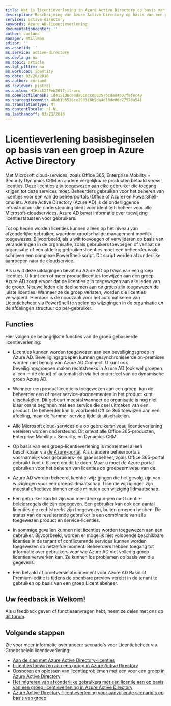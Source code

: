 ```yaml
---
title: Wat is licentieverlening in Azure Active Directory op basis van groep? | Microsoft Docs
description: Beschrijving van Azure Active Directory op basis van een groep licenties, hoe het werkt en aanbevolen procedures
services: active-directory
keywords: Azure AD-licentieverlening
documentationcenter: ''
author: curtand
manager: mtillman
editor: ''
ms.assetid: ''
ms.service: active-directory
ms.devlang: na
ms.topic: article
ms.tgt_pltfrm: na
ms.workload: identity
ms.date: 03/20/2018
ms.author: curtand
ms.reviewer: piotrci
ms.custom: H1Hack27Feb2017;it-pro
ms.openlocfilehash: 1d4151d6c00da618cc008257bcdad4607f8fec49
ms.sourcegitcommit: 48ab1b6526ce290316b9da4d18de00c77526a541
ms.translationtype: MT
ms.contentlocale: nl-NL
ms.lasthandoff: 03/23/2018
---
```

# <a name="group-based-licensing-basics-in-azure-active-directory"></a>Licentieverlening basisbeginselen op basis van een groep in Azure Active Directory

Met Microsoft cloud-services, zoals Office 365, Enterprise Mobility + Security Dynamics CRM en andere vergelijkbare producten betaald vereist licenties. Deze licenties zijn toegewezen aan elke gebruiker die toegang krijgen tot deze services moet. Beheerders gebruiken voor het beheren van licenties voor een van de beheerportals (Office of Azure) en PowerShell-cmdlets. Azure Active Directory (Azure AD) is de onderliggende infrastructuur die ondersteuning biedt voor identiteitsbeheer voor alle Microsoft-cloudservices. Azure AD bevat informatie over toewijzing licentiestatussen voor gebruikers.

Tot op heden worden licenties kunnen alleen op het niveau van afzonderlijke gebruiker, waardoor grootschalige management moeilijk toegewezen. Bijvoorbeeld, als u wilt toevoegen of verwijderen op basis van veranderingen in de organisatie, zoals gebruikers toevoegen of verlaat de organisatie of een afdeling gebruikerslicenties moet een beheerder vaak schrijven een complexe PowerShell-script. Dit script worden afzonderlijke aanroepen naar de cloudservice.

Als u wilt deze uitdagingen bevat nu Azure AD op basis van een groep licenties. U kunt een of meer productlicenties toewijzen aan een groep. Azure AD zorgt ervoor dat de licenties zijn toegewezen aan alle leden van de groep. Nieuwe leden die deelnemen aan de groep zijn toegewezen de juiste licenties. Wanneer ze de groep verlaten, worden die licenties verwijderd. Hierdoor is de noodzaak voor het automatiseren van Licentiebeheer via PowerShell te spelen op wijzigingen in de organisatie en de afdelingen structuur op per-gebruiker.

## <a name="features"></a>Functies

Hier volgen de belangrijkste functies van de groep gebaseerde licentieverlening:

- Licenties kunnen worden toegewezen aan een beveiligingsgroep in Azure AD. Beveiligingsgroepen kunnen gesynchroniseerde on-premises worden met behulp van Azure AD Connect. U kunt ook beveiligingsgroepen maken rechtstreeks in Azure AD (ook wel groepen alleen in de cloud) of automatisch via het onderdeel van de dynamische groep Azure AD.

- Wanneer een productlicentie is toegewezen aan een groep, kan de beheerder een of meer service-abonnementen in het product kunt uitschakelen. Dit gebeurt meestal wanneer de organisatie is nog niet klaar om te beginnen met een service die deel uitmaken van een product. De beheerder kan bijvoorbeeld Office 365 toewijzen aan een afdeling, maar de Yammer-service tijdelijk uitschakelen.

- Alle Microsoft cloud-services die op gebruikersniveau licentieverlening vereisen worden ondersteund. Dit omvat alle Office 365-producten, Enterprise Mobility + Security, en Dynamics CRM.

- Op basis van een groep-licentieverlening is momenteel alleen beschikbaar via [de Azure-portal](https://portal.azure.com). Als u andere beheerportals voornamelijk voor gebruikers- en groepsbeheer, zoals Office 365-portal gebruikt kunt u blijven om dit te doen. Maar u moet de Azure portal gebruiken voor het beheren van licenties op groepeerniveau van de.

- Azure AD worden beheerd, licentie-wijzigingen die het gevolg zijn van wijzigingen voor een groepslidmaatschap. Licentie wijzigingen zijn meestal effectieve binnen enkele minuten een wijziging lidmaatschap.

- Een gebruiker kan lid zijn van meerdere groepen met licentie-beleidsregels die zijn opgegeven. Een gebruiker kan ook een aantal licenties die rechtstreeks zijn toegewezen, buiten groepen hebben. De status van de resulterende gebruiker is een combinatie van alle toegewezen product en service-licenties.

- In sommige gevallen kunnen niet licenties worden toegewezen aan een gebruiker. Bijvoorbeeld, worden er mogelijk niet voldoende beschikbare licenties in de tenant of conflicterende services kunnen worden toegewezen op hetzelfde moment. Beheerders hebben toegang tot informatie over gebruikers voor wie Azure AD niet volledig groep licenties verwerken kan. Ze kunnen los problemen op basis van die gegevens.

- Een betaald of proefversie abonnement voor Azure AD Basic of Premium-editie is tijdens de openbare preview vereist in de tenant te gebruiken op basis van een groep Licentiebeheer.

## <a name="your-feedback-is-welcome"></a>Uw feedback is Welkom!

Als u feedback geven of functieaanvragen hebt, neem ze delen met ons op [dit forum](https://feedback.azure.com/forums/169401-azure-active-directory/category/317677-group-based-licensing).

## <a name="next-steps"></a>Volgende stappen

Zie voor meer informatie over andere scenario's voor Licentiebeheer via Groepsbeleid licentieverlening:

* [Aan de slag met Azure Active Directory-licenties](active-directory-licensing-get-started-azure-portal.md)
* [Licenties toewijzen aan een groep in Azure Active Directory](active-directory-licensing-group-assignment-azure-portal.md)
* [Opsporen en oplossen van licentieproblemen met een voor een groep in Azure Active Directory](active-directory-licensing-group-problem-resolution-azure-portal.md)
* [Het migreren van afzonderlijke gebruikers met een licentie aan op basis van een groep licentieverlening in Azure Active Directory](active-directory-licensing-group-migration-azure-portal.md)
* [Azure Active Directory-licentieverlening voor aanvullende scenario's op basis van groep](active-directory-licensing-group-advanced.md)
